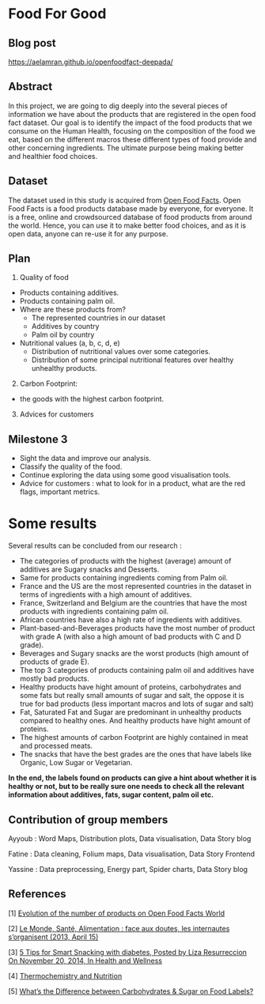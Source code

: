 # Food For Good

## Blog post

https://aelamran.github.io/openfoodfact-deepada/

## Abstract

In this project, we are going to dig deeply into the several pieces of information we have about the products that are registered in the open food fact dataset. Our goal is to identify the impact of the food products that we consume on the Human Health, focusing on the composition of the food we eat, based on the different macros these different types of food provide and other concerning ingredients. The ultimate purpose being making better and healthier food choices.


## Dataset

The dataset used in this study is acquired from [Open Food Facts](https://world.openfoodfacts.org/data). Open Food Facts is a food products database made by everyone, for everyone. It is a free, online and crowdsourced database of food products from around the world. Hence, you can use it to make better food choices, and as it is open data, anyone can re-use it for any purpose.

## Plan 

1. Quality of food
* Products containing additives.
* Products containing palm oil.
* Where are these products from?
    - The represented countries in our dataset
    - Additives by country
    - Palm oil by country 
* Nutritional values (a, b, c, d, e)
    - Distribution of nutritional values over some categories.
    - Distribution of some principal nutritional features over healthy unhealthy products. 
2. Carbon Footprint:
* the goods with the highest carbon footprint.
3. Advices for customers

## Milestone 3

* Sight the data and improve our analysis.
* Classify the quality of the food.
* Continue exploring the data using some good visualisation tools.
* Advice for customers : what to look for in a product, what are the red flags, important metrics.

# Some results

Several results can be concluded from our research : 

* The categories of products with the highest (average) amount of additives are Sugary snacks and Desserts.
* Same for products containing ingredients coming from Palm oil.
* France and the US are the most represented countries in the dataset in terms of ingredients with a high amount of additives.
* France, Switzerland and Belgium are the countries that have the most products with ingredients containing palm oil.
* African countries have also a high rate of ingredients with additives.
* Plant-based-and-Beverages products have the most number of product with grade A (with also a high amount of bad products with C and D grade).
* Beverages and Sugary snacks are the worst products (high amount of products of grade E).
* The top 3 categories of products containing palm oil and additives have mostly bad products.
* Healthy products have hight amount of proteins, carbohydrates and some fats but really small amounts of sugar and salt, the oppose it is true for bad products (less important macros and lots of sugar and salt)
* Fat, Saturated Fat and Sugar are predominant in unhealthy products compared to healthy ones. And healthy products have hight amount of proteins.
* The highest amounts of carbon Footprint are highly contained in meat and processed meats.
* The snacks that have the best grades are the ones that have labels like Organic, Low Sugar or Vegetarian.

**In the end, the labels found on products can give a hint about whether it is healthy or not, but to be really sure one needs to check all the relevant information about additives, fats, sugar content, palm oil etc.**

## Contribution of group members

Ayyoub : Word Maps, Distribution plots, Data visualisation, Data Story blog

Fatine : Data cleaning, Folium maps, Data visualisation, Data Story Frontend

Yassine : Data preprocessing, Energy part, Spider charts, Data Story blog

## References

[1] [Evolution of the number of products on Open Food Facts World](https://world.openfoodfacts.org/products)

[2] [Le Monde, Santé, Alimentation : face aux doutes, les internautes s’organisent (2013, April 15)](https://www.lemonde.fr/sante/article/2013/04/15/alimentation-face-aux-doutes-les-internautes-s-organisent_3159792_1651302.html)

[3] [5 Tips for Smart Snacking with diabetes, Posted by Liza Resurreccion On November 20, 2014, In Health and Wellness](https://www.medtronicdiabetes.com/loop-blog/5-tips-for-smart-snacking-with-diabetes/)

[4] [Thermochemistry and Nutrition](https://2012books.lardbucket.org/books/principles-of-general-chemistry-v1.0/s09-04-thermochemistry-and-nutrition.html)

[5] [What’s the Difference between 
Carbohydrates & Sugar on Food Labels?](https://sa.atkins.com/blog/what%E2%80%99s-the-difference-between-carbohydrates-and-sugar-on-food-labels/)